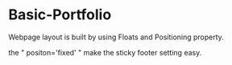 # Basic-Portfolio
Webpage layout is built by using Floats and Positioning property.


the " positon='fixed' " make the sticky footer setting easy. 
